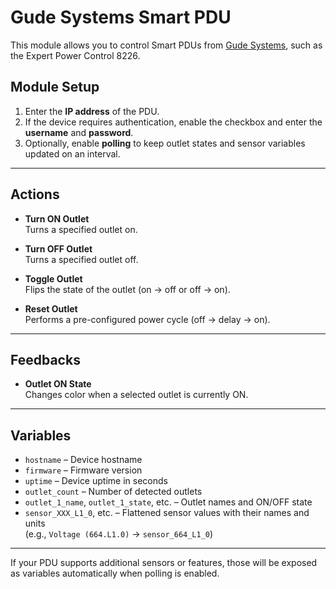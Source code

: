 # Gude Systems Smart PDU

This module allows you to control Smart PDUs from [Gude Systems](https://www.gude.info/), such as the Expert Power Control 8226.

## Module Setup

1. Enter the **IP address** of the PDU.
2. If the device requires authentication, enable the checkbox and enter the **username** and **password**.
3. Optionally, enable **polling** to keep outlet states and sensor variables updated on an interval.

---

## Actions

- **Turn ON Outlet**  
  Turns a specified outlet on.

- **Turn OFF Outlet**  
  Turns a specified outlet off.

- **Toggle Outlet**  
  Flips the state of the outlet (on → off or off → on).

- **Reset Outlet**  
  Performs a pre-configured power cycle (off → delay → on).

---

## Feedbacks

- **Outlet ON State**  
  Changes color when a selected outlet is currently ON.

---

## Variables

- `hostname` – Device hostname  
- `firmware` – Firmware version  
- `uptime` – Device uptime in seconds  
- `outlet_count` – Number of detected outlets  
- `outlet_1_name`, `outlet_1_state`, etc. – Outlet names and ON/OFF state  
- `sensor_XXX_L1_0`, etc. – Flattened sensor values with their names and units  
  (e.g., `Voltage (664.L1.0)` → `sensor_664_L1_0`)

---

If your PDU supports additional sensors or features, those will be exposed as variables automatically when polling is enabled.